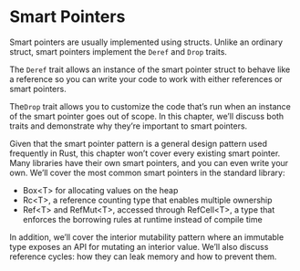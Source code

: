 # Smart Pointers

Smart pointers are usually implemented using structs. Unlike an ordinary
struct, smart pointers implement the `Deref` and `Drop` traits.

The `Deref` trait allows an instance of the smart pointer struct to behave like
a reference so you can write your code to work with either references or smart
pointers.

The`Drop` trait allows you to customize the code that’s run when an instance of
the smart pointer goes out of scope. In this chapter, we’ll discuss both traits
and demonstrate why they’re important to smart pointers.

Given that the smart pointer pattern is a general design pattern used
frequently in Rust, this chapter won’t cover every existing smart pointer. Many
libraries have their own smart pointers, and you can even write your own. We’ll
cover the most common smart pointers in the standard library:

- Box\<T\> for allocating values on the heap
- Rc\<T\>, a reference counting type that enables multiple ownership
- Ref\<T\> and RefMut\<T\>, accessed through RefCell\<T\>, a type that enforces
  the borrowing rules at runtime instead of compile time

In addition, we’ll cover the interior mutability pattern where an immutable
type exposes an API for mutating an interior value. We’ll also discuss
reference cycles: how they can leak memory and how to prevent them.
